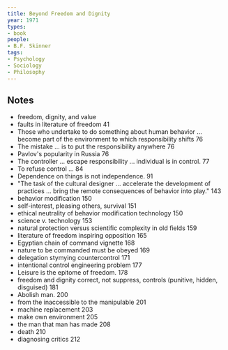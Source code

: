 ```yaml
---
title: Beyond Freedom and Dignity
year: 1971
types:
- book
people:
- B.F. Skinner
tags:
- Psychology
- Sociology
- Philosophy
---
```


## Notes
- freedom, dignity, and value
- faults in literature of freedom 41
- Those who undertake to do something about human behavior ... become part of the environment to which responsibility shifts 76
- The mistake ... is to put the responsibility anywhere 76
- Pavlov's popularity in Russia 76
- The controller ... escape responsibility ... individual is in control. 77
- To refuse control ... 84
- Dependence on things is not independence. 91
- "The task of the cultural designer ... accelerate the development of practices ... bring the remote consequences of behavior into play." 143
- behavior modification 150
- self-interest, pleasing others, survival 151
- ethical neutrality of behavior modification technology 150
- science v. technology 153
- natural protection versus scientific complexity in old fields 159
- literature of freedom inspiring opposition 165
- Egyptian chain of command vignette 168
- nature to be commanded must be obeyed 169
- delegation stymying countercontrol 171
- intentional control engineering problem 177
- Leisure is the epitome of freedom. 178
- freedom and dignity correct, not suppress, controls (punitive, hidden, disguised) 181
- Abolish man. 200
- from the inaccessible to the manipulable 201
- machine replacement 203
- make own environment 205
- the man that man has made 208
- death 210
- diagnosing critics 212
